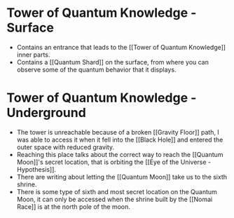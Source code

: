 # Tower of Quantum Knowledge - Surface
- Contains an entrance that leads to the [[Tower of Quantum Knowledge]] inner parts. 
- Contains a [[Quantum Shard]] on the surface, from where you can observe some of the quantum behavior that it displays.

# Tower of Quantum Knowledge - Underground
- The tower is unreachable because of a broken [[Gravity Floor]] path, I was able to access it when it fell into the [[Black Hole]] and entered the outer space with reduced gravity.
- Reaching this place talks about the correct way to reach the [[Quantum Moon]]'s secret location, that is orbiting the [[Eye of the Universe - Hypothesis]].
- There are writing about letting the [[Quantum Moon]] take us to the sixth shrine.
- There is some type of sixth and most secret location on the Quantum Moon, it can only be accessed when the shrine built by the [[Nomai Race]] is at the north pole of the moon.